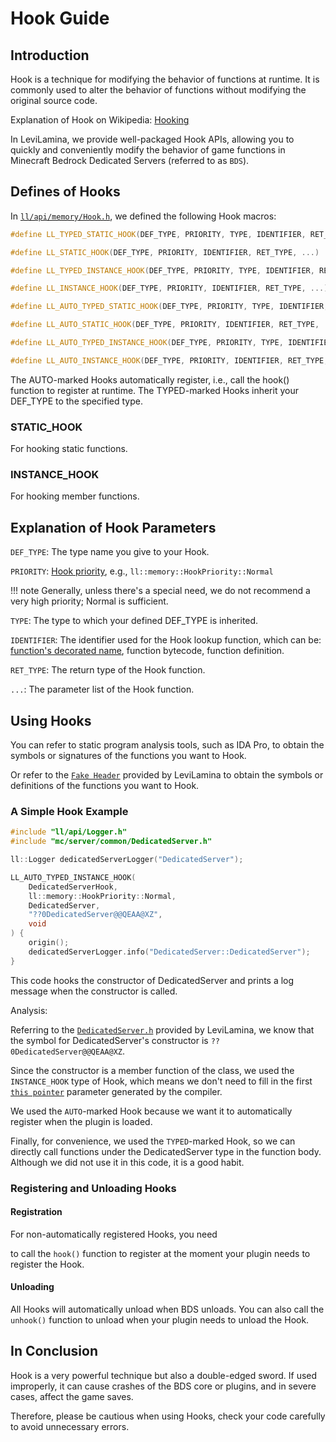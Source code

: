 # Hook Guide

## Introduction

Hook is a technique for modifying the behavior of functions at runtime. It is commonly used to alter the behavior of functions without modifying the original source code.

Explanation of Hook on Wikipedia: [Hooking](https://en.wikipedia.org/wiki/Hooking)

In LeviLamina, we provide well-packaged Hook APIs, allowing you to quickly and conveniently modify the behavior of game functions in Minecraft Bedrock Dedicated Servers (referred to as `BDS`).

## Defines of Hooks

In [`ll/api/memory/Hook.h`](https://github.com/LiteLDev/LeviLamina/blob/develop/src/ll/api/memory/Hook.h#L180C1-L180C1), we defined the following Hook macros:

```cpp
#define LL_TYPED_STATIC_HOOK(DEF_TYPE, PRIORITY, TYPE, IDENTIFIER, RET_TYPE, ...)

#define LL_STATIC_HOOK(DEF_TYPE, PRIORITY, IDENTIFIER, RET_TYPE, ...)

#define LL_TYPED_INSTANCE_HOOK(DEF_TYPE, PRIORITY, TYPE, IDENTIFIER, RET_TYPE, ...)

#define LL_INSTANCE_HOOK(DEF_TYPE, PRIORITY, IDENTIFIER, RET_TYPE, ...)

#define LL_AUTO_TYPED_STATIC_HOOK(DEF_TYPE, PRIORITY, TYPE, IDENTIFIER, RET_TYPE, ...)

#define LL_AUTO_STATIC_HOOK(DEF_TYPE, PRIORITY, IDENTIFIER, RET_TYPE, ...)

#define LL_AUTO_TYPED_INSTANCE_HOOK(DEF_TYPE, PRIORITY, TYPE, IDENTIFIER, RET_TYPE, ...)

#define LL_AUTO_INSTANCE_HOOK(DEF_TYPE, PRIORITY, IDENTIFIER, RET_TYPE, ...)
```

The AUTO-marked Hooks automatically register, i.e., call the hook() function to register at runtime.
The TYPED-marked Hooks inherit your DEF_TYPE to the specified type.

### STATIC_HOOK

For hooking static functions.

### INSTANCE_HOOK

For hooking member functions.

## Explanation of Hook Parameters

`DEF_TYPE`: The type name you give to your Hook.

`PRIORITY`: [Hook priority](https://github.com/LiteLDev/LeviLamina/blob/develop/src/ll/api/memory/Hook.h#L73), e.g., `ll::memory::HookPriority::Normal`

!!! note
    Generally, unless there's a special need, we do not recommend a very high priority; Normal is sufficient.

`TYPE`: The type to which your defined DEF_TYPE is inherited.

`IDENTIFIER`: The identifier used for the Hook lookup function, which can be: [function's decorated name](https://learn.microsoft.com/en-us/cpp/build/reference/decorated-names?view=msvc-170), function bytecode, function definition.

`RET_TYPE`: The return type of the Hook function.

`...`: The parameter list of the Hook function.

## Using Hooks

You can refer to static program analysis tools, such as IDA Pro, to obtain the symbols or signatures of the functions you want to Hook.

Or refer to the [`Fake Header`](https://github.com/LiteLDev/LeviLamina/tree/develop/src/mc) provided by LeviLamina to obtain the symbols or definitions of the functions you want to Hook.

### A Simple Hook Example

```cpp
#include "ll/api/Logger.h"
#include "mc/server/common/DedicatedServer.h"

ll::Logger dedicatedServerLogger("DedicatedServer");

LL_AUTO_TYPED_INSTANCE_HOOK(
    DedicatedServerHook,
    ll::memory::HookPriority::Normal,
    DedicatedServer,
    "??0DedicatedServer@@QEAA@XZ",
    void
) {
    origin();
    dedicatedServerLogger.info("DedicatedServer::DedicatedServer");
}
```

This code hooks the constructor of DedicatedServer and prints a log message when the constructor is called.

Analysis:

Referring to the [`DedicatedServer.h`](https://github.com/LiteLDev/LeviLamina/blob/cccef6a0307cdcd89342d25f4826271ac298b6a8/src/mc/server/common/DedicatedServer.h#L59C31-L59C32) provided by LeviLamina, we know that the symbol for DedicatedServer's constructor is `??0DedicatedServer@@QEAA@XZ`.

Since the constructor is a member function of the class, we used the `INSTANCE_HOOK` type of Hook, which means we don't need to fill in the first [`this pointer`](https://en.cppreference.com/w/cpp/language/this) parameter generated by the compiler.

We used the `AUTO`-marked Hook because we want it to automatically register when the plugin is loaded.

Finally, for convenience, we used the `TYPED`-marked Hook, so we can directly call functions under the DedicatedServer type in the function body. Although we did not use it in this code, it is a good habit.

### Registering and Unloading Hooks

#### Registration

For non-automatically registered Hooks, you need

 to call the `hook()` function to register at the moment your plugin needs to register the Hook.

#### Unloading

All Hooks will automatically unload when BDS unloads. You can also call the `unhook()` function to unload when your plugin needs to unload the Hook.

## In Conclusion

Hook is a very powerful technique but also a double-edged sword. If used improperly, it can cause crashes of the BDS core or plugins, and in severe cases, affect the game saves.

Therefore, please be cautious when using Hooks, check your code carefully to avoid unnecessary errors.
